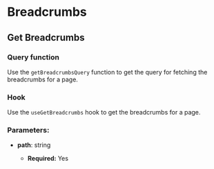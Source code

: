 # Breadcrumbs

## Get Breadcrumbs

### Query function

Use the `getBreadcrumbsQuery` function to get the query for fetching the breadcrumbs for a page.

### Hook

Use the `useGetBreadcrumbs` hook to get the breadcrumbs for a page.

### Parameters:

- **path**: string

  - **Required:** Yes
